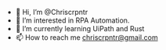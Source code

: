 - 👋 Hi, I’m @Chriscrpntr
- 👀 I’m interested in RPA Automation.
- 🌱 I’m currently learning UiPath and Rust
- 📫 How to reach me chriscrpntr@gmail.com
